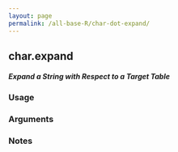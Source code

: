 ```yaml
---
layout: page
permalink: /all-base-R/char-dot-expand/
---
```


## __char.expand__

#### _Expand a String with Respect to a Target Table_

### Usage

### Arguments

### Notes
